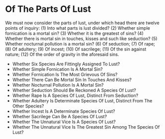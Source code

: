 # Of The Parts Of Lust

We must now consider the parts of lust, under which head there are twelve points of inquiry:
(1) Into what parts is lust divided?
(2) Whether simple fornication is a mortal sin?
(3) Whether it is the greatest of sins?
(4) Whether there is mortal sin in touches, kisses and such like seduction?
(5) Whether nocturnal pollution is a mortal sin?
(6) Of seduction;
(7) Of rape;
(8) Of adultery;
(9) Of incest;
(10) Of sacrilege;
(11) Of the sin against nature;
(12) Of the order of gravity in the aforesaid sins.

* Whether Six Species Are Fittingly Assigned To Lust?
* Whether Simple Fornication Is A Mortal Sin?
* Whether Fornication Is The Most Grievous Of Sins?
* Whether There Can Be Mortal Sin In Touches And Kisses?
* Whether Nocturnal Pollution Is A Mortal Sin?
* Whether Seduction Should Be Reckoned A Species Of Lust?
* Whether Rape Is A Species Of Lust, Distinct From Seduction?
* Whether Adultery Is Determinate Species Of Lust, Distinct From The Other Species?
* Whether Incest Is A Determinate Species Of Lust?
* Whether Sacrilege Can Be A Species Of Lust?
* Whether The Unnatural Vice Is A Species Of Lust?
* Whether The Unnatural Vice Is The Greatest Sin Among The Species Of Lust?